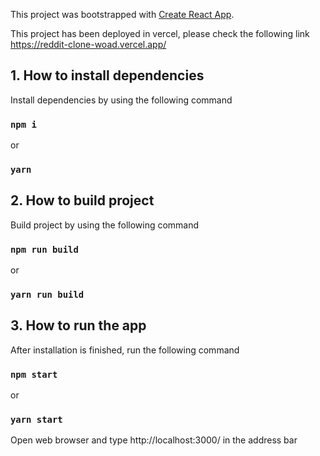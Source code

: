 This project was bootstrapped with [Create React App](https://github.com/facebook/create-react-app).

This project has been deployed in vercel, please check the following link
https://reddit-clone-woad.vercel.app/

## 1. How to install dependencies
Install dependencies by using the following command
### `npm i`
or
### `yarn`

## 2. How to build project
Build project by using the following command
### `npm run build`
or
### `yarn run build`

## 3. How to run the app
After installation is finished, run the following command
### `npm start`
or
### `yarn start`
Open web browser and type http://localhost:3000/ in the address bar
